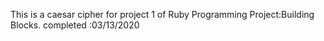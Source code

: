 This is a caesar cipher for project 1 of Ruby Programming Project:Building Blocks.
completed :03/13/2020
